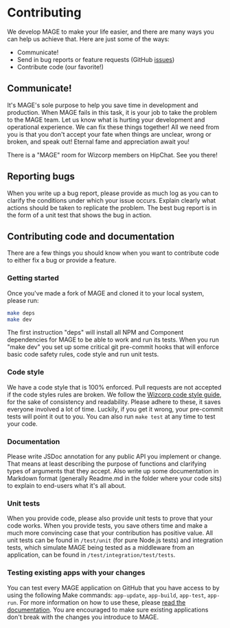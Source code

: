 # Contributing

We develop MAGE to make your life easier, and there are many ways you can help us achieve that. Here
are just some of the ways:

* Communicate!
* Send in bug reports or feature requests (GitHub [issues](https://github.com/Wizcorp/mage/issues))
* Contribute code (our favorite!)

## Communicate!

It's MAGE's sole purpose to help you save time in development and production. When MAGE fails in
this task, it is your job to take the problem to the MAGE team. Let us know what is hurting your
development and operational experience. We can fix these things together! All we need from you is
that you don't accept your fate when things are unclear, wrong or broken, and speak out! Eternal
fame and appreciation await you!

There is a "MAGE" room for Wizcorp members on HipChat. See you there!

## Reporting bugs

When you write up a bug report, please provide as much log as you can to clarify the conditions
under which your issue occurs. Explain clearly what actions should be taken to replicate the
problem. The best bug report is in the form of a unit test that shows the bug in action.

## Contributing code and documentation

There are a few things you should know when you want to contribute code to either fix a bug or
provide a feature.

### Getting started

Once you've made a fork of MAGE and cloned it to your local system, please run:

```sh
make deps
make dev
```

The first instruction "deps" will install all NPM and Component dependencies for MAGE to be able to
work and run its tests. When you run "make dev" you set up some critical git pre-commit hooks that
will enforce basic code safety rules, code style and run unit tests.

### Code style

We have a code style that is 100% enforced. Pull requests are not accepted if the code styles rules
are broken. We follow the
[Wizcorp code style guide](https://github.com/Wizcorp/javascript-styleguide/blob/master/README.md),
for the sake of consistency and readability. Please adhere to these, it saves everyone involved a
lot of time. Luckily, if you get it wrong, your pre-commit tests will point it out to you. You can
also run `make test` at any time to test your code.

### Documentation

Please write JSDoc annotation for any public API you implement or change. That means at least
describing the purpose of functions and clarifying types of arguments that they accept. Also write
up some documentation in Markdown format (generally Readme.md in the folder where your code sits) to
explain to end-users what it's all about.

### Unit tests

When you provide code, please also provide unit tests to prove that your code works. When you
provide tests, you save others time and make a much more convincing case that your contribution has
positive value. All unit tests can be found in `/test/unit` (for pure Node.js tests) and
integration tests, which simulate MAGE being tested as a middleware from an application, can be
found in `/test/integration/test/tests`.

### Testing existing apps with your changes

You can test every MAGE application on GitHub that you have access to by using the following Make
commands: `app-update`, `app-build`, `app-test`, `app-run`. For more information on how to use
these, please [read the documentation](docs/Testing.md). You are encouraged to make sure existing
applications don't break with the changes you introduce to MAGE.
